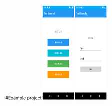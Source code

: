 #Example project
<img height="300" src="1.png" width="100"/>
<img height="300" src="2.png" width="100"/>
